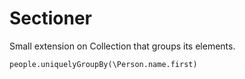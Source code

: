 # Sectioner

Small extension on Collection that groups its elements.

```
people.uniquelyGroupBy(\Person.name.first)
```

